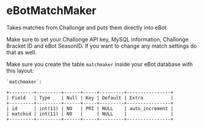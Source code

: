 # eBotMatchMaker
Takes matches from Challonge and puts them directly into eBot

Make sure to set your Challonge API key, MySQL information, Challonge Bracket ID and eBot SeasonID. If you want to change any match settings do that as well.

Make sure you create the table `matchmaker` inside your eBot database with this layout:
```
`matchmaker`:

+---------+---------+------+-----+---------+----------------+
| Field   | Type    | Null | Key | Default | Extra          |
+---------+---------+------+-----+---------+----------------+
| id      | int(11) | NO   | PRI | NULL    | auto_increment |
| matchid | int(11) | NO   |     | NULL    |                |
+---------+---------+------+-----+---------+----------------+
```

